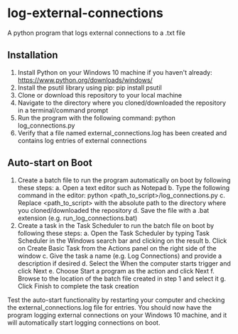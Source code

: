 # log-external-connections
A python program that logs external connections to a .txt file

## Installation
1. Install Python on your Windows 10 machine if you haven't already: https://www.python.org/downloads/windows/
2. Install the psutil library using pip: pip install psutil
3. Clone or download this repository to your local machine
4. Navigate to the directory where you cloned/downloaded the repository in a terminal/command prompt
5. Run the program with the following command: python log_connections.py
6. Verify that a file named external_connections.log has been created and contains log entries of external connections

## Auto-start on Boot
1. Create a batch file to run the program automatically on boot by following these steps:
    a. Open a text editor such as Notepad
    b. Type the following command in the editor: python <path_to_script>/log_connections.py
    c. Replace <path_to_script> with the absolute path to the directory where you cloned/downloaded the repository
    d. Save the file with a .bat extension (e.g. run_log_connections.bat)
2. Create a task in the Task Scheduler to run the batch file on boot by following these steps:
    a. Open the Task Scheduler by typing Task Scheduler in the Windows search bar and clicking on the result
    b. Click on Create Basic Task from the Actions panel on the right side of the window
    c. Give the task a name (e.g. Log Connections) and provide a description if desired
    d. Select the When the computer starts trigger and click Next
    e. Choose Start a program as the action and click Next
    f. Browse to the location of the batch file created in step 1 and select it
    g. Click Finish to complete the task creation
    
Test the auto-start functionality by restarting your computer and checking the external_connections.log file for entries.
You should now have the program logging external connections on your Windows 10 machine, and it will automatically start logging connections on boot.
